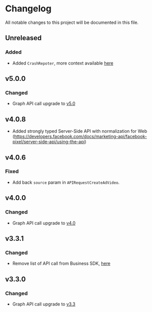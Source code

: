 # Changelog

All notable changes to this project will be documented in this file.


## Unreleased
### Added
  - Added `CrashRepoter`, more context available [here](https://developers.facebook.com/docs/business-sdk/guides/crash-reports)

## v5.0.0
### Changed
- Graph API call upgrade to [v5.0](https://developers.facebook.com/docs/graph-api/changelog/version5.0)

## v4.0.8

 - Added strongly typed Server-Side API with normalization for Web (https://developers.facebook.com/docs/marketing-api/facebook-pixel/server-side-api/using-the-api)

## v4.0.6

### Fixed
 - Add back `source` param in `APIRequestCreateAdVideo`.

## v4.0.0
### Changed
- Graph API call upgrade to [v4.0](https://developers.facebook.com/docs/graph-api/changelog/version4.0)

## v3.3.1
### Changed
- Remove list of API call from Business SDK,   [here](https://developers.facebook.com/docs/graph-api/changelog/4-30-2019-endpoint-deprecations)

## v3.3.0
### Changed
- Graph API call upgrade to [v3.3](https://developers.facebook.com/docs/graph-api/changelog/version3.3)
